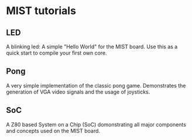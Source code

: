 MIST tutorials
==============

LED
---

A blinking led: A simple "Hello World" for the MIST board. Use this as a quick start to compile your first own core.

Pong
----

A very simple implementation of the classic pong game. Demonstrates the generation of VGA video signals and the usage of joysticks.

SoC
---

A Z80 based System on a Chip (SoC) domonstrating all major components and concepts used on the MIST board.